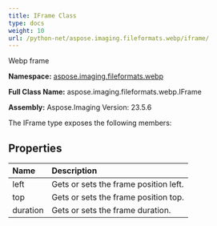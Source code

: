 ```yaml
---
title: IFrame Class
type: docs
weight: 10
url: /python-net/aspose.imaging.fileformats.webp/iframe/
---
```


Webp frame

**Namespace:** [aspose.imaging.fileformats.webp](/imaging/python-net/aspose.imaging.fileformats.webp/)

**Full Class Name:** aspose.imaging.fileformats.webp.IFrame

**Assembly:**  Aspose.Imaging Version: 23.5.6

The IFrame type exposes the following members:
## **Properties**
|**Name**|**Description**|
| :- | :- |
|left|Gets or sets the frame position left.|
|top|Gets or sets the frame position top.|
|duration|Gets or sets the frame duration.|
